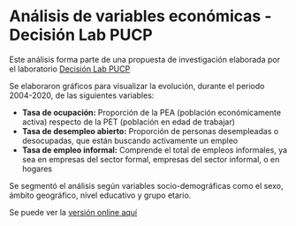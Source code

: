 # Análisis de variables económicas - Decisión Lab PUCP

Este análisis forma parte de una propuesta de investigación elaborada por el laboratorio [Decisión Lab PUCP](https://www.facebook.com/decisionlabPUCP)

Se elaboraron gráficos para visualizar la evolución, durante el periodo 2004-2020, de las siguientes variables:
- **Tasa de ocupación:** Proporción de la PEA (población económicamente activa) respecto de la PET (población en edad de trabajar)
-  **Tasa de desempleo abierto:** Proporción de personas desempleadas o desocupadas, que están buscando activamente un empleo
-  **Tasa de empleo informal:** Comprende el total de empleos informales, ya sea en empresas del sector formal, empresas del sector informal, o en hogares

Se segmentó el análisis según variables socio-demográficas como el sexo, ámbito geográfico, nivel educativo y grupo etario.

Se puede ver la [versión online aquí](https://jorgehmartinez.github.io/Decision-Lab/INEI-graficos.html)
